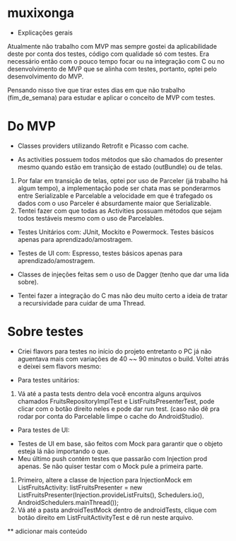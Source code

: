 # muxixonga

* Explicações gerais

Atualmente não trabalho com MVP mas sempre gostei da aplicabilidade deste por conta dos testes, código com qualidade só com testes. 
Era necessário então com o pouco tempo focar ou na integração com C ou no desenvolvimento de MVP que se alinha com testes, portanto, optei pelo desenvolvimento do MVP. 

Pensando nisso tive que tirar estes dias em que não trabalho (fim_de_semana) para estudar e aplicar o conceito de MVP com testes.

# Do MVP
- Classes providers utilizando Retrofit e Picasso com cache.

- As activities possuem todos métodos que são chamados do presenter mesmo quando estão em transição de estado (outBundle) ou de telas.
1. Por falar em transição de telas, optei por uso de Parceler (já trabalho há algum tempo), a implementação pode ser chata mas se ponderarmos entre Serializable e Parcelable a velocidade em que é trafegado os dados com o uso Parceler é absurdamente maior que Serializable.
2. Tentei fazer com que todas as Activities possuam métodos que sejam todos testáveis mesmo com o uso de Parcelables.

- Testes Unitários com: JUnit, Mockito e Powermock. Testes básicos apenas para aprendizado/amostragem.

- Testes de UI com: Espresso, testes básicos apenas para aprendizado/amostragem.

- Classes de injeções feitas sem o uso de Dagger (tenho que dar uma lida sobre).

- Tentei fazer a integração do C mas não deu muito certo a ideia de tratar a recursividade para cuidar de uma Thread.

# Sobre testes
- Criei flavors para testes no início do projeto entretanto o PC já não aguentava mais com variações de 40 ~~ 90 minutos o build. Voltei atrás e deixei sem flavors mesmo:

* Para testes unitários:
 1. Vá até a pasta tests dentro dela você encontra alguns arquivos chamados FruitsRepositoryImplTest e ListFruitsPresenterTest, pode clicar com o botão direito neles e pode dar run test. (caso não dê pra rodar por conta do Parcelable limpe o cache do AndroidStudio).

* Para testes de UI:
 - Testes de UI em base, são feitos com Mock para garantir que o objeto esteja lá não importando o que.
 - Meu último push contém testes que passarão com Injection prod apenas. Se não quiser testar com o Mock pule a primeira parte.
 1. Primeiro, altere a classe de Injection para InjectionMock em ListFruitsActivity:
    listFruitsPresenter = new ListFruitsPresenter(Injection.provideListFruits(), Schedulers.io(), AndroidSchedulers.mainThread());
 2. Vá até a pasta androidTestMock dentro de androidTests, clique com botão direito em ListFruitActivityTest e dê run neste arquivo.

** adicionar mais conteúdo
